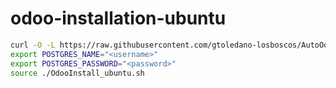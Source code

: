 # odoo-installation-ubuntu

```bash
curl -O -L https://raw.githubusercontent.com/gtoledano-losboscos/AutoOdoo-Script-ubuntu/develop/AutoOdoo-Ubuntu.sh
export POSTGRES_NAME="<username>"
export POSTGRES_PASSWORD="<password>"
source ./OdooInstall_ubuntu.sh

```
